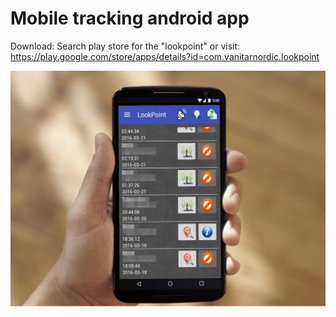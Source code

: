 # Mobile tracking android app

Download: Search play store for the "lookpoint" or visit: https://play.google.com/store/apps/details?id=com.vanitarnordic.lookpoint


![alt text](https://github.com/mobiletracking/mobiletracking.github.io/blob/master/tracking%20android%20app%20lookpoint.png)

